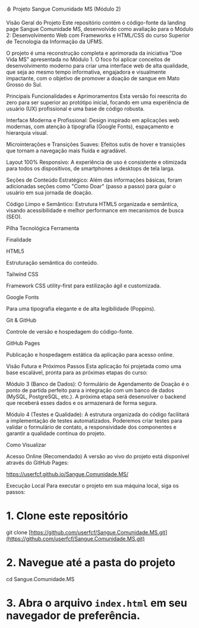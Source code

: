 🩸 Projeto Sangue Comunidade MS (Módulo 2)

Visão Geral do Projeto
Este repositório contém o código-fonte da landing page Sangue Comunidade MS, desenvolvido como avaliação para o Módulo 2: Desenvolvimento Web com Frameworks e HTML/CSS do curso Superior de Tecnologia da Informação da UFMS.

O projeto é uma reconstrução completa e aprimorada da iniciativa "Doe Vida MS" apresentada no Módulo 1. O foco foi aplicar conceitos de desenvolvimento moderno para criar uma interface web de alta qualidade, que seja ao mesmo tempo informativa, engajadora e visualmente impactante, com o objetivo de promover a doação de sangue em Mato Grosso do Sul.


Principais Funcionalidades e Aprimoramentos
Esta versão foi reescrita do zero para ser superior ao protótipo inicial, focando em uma experiência de usuário (UX) profissional e uma base de código robusta.

Interface Moderna e Profissional: Design inspirado em aplicações web modernas, com atenção à tipografia (Google Fonts), espaçamento e hierarquia visual.

Microinterações e Transições Suaves: Efeitos sutis de hover e transições que tornam a navegação mais fluida e agradável.

Layout 100% Responsivo: A experiência de uso é consistente e otimizada para todos os dispositivos, de smartphones a desktops de tela larga.

Seções de Conteúdo Estratégico: Além das informações básicas, foram adicionadas seções como "Como Doar" (passo a passo) para guiar o usuário em sua jornada de doação.

Código Limpo e Semântico: Estrutura HTML5 organizada e semântica, visando acessibilidade e melhor performance em mecanismos de busca (SEO).


Pilha Tecnológica
Ferramenta

Finalidade

HTML5

Estruturação semântica do conteúdo.

Tailwind CSS

Framework CSS utility-first para estilização ágil e customizada.

Google Fonts

Para uma tipografia elegante e de alta legibilidade (Poppins).

Git & GitHub

Controle de versão e hospedagem do código-fonte.

GitHub Pages

Publicação e hospedagem estática da aplicação para acesso online.


Visão Futura e Próximos Passos
Esta aplicação foi projetada como uma base escalável, pronta para as próximas etapas do curso:

Módulo 3 (Banco de Dados): O formulário de Agendamento de Doação é o ponto de partida perfeito para a integração com um banco de dados (MySQL, PostgreSQL, etc.). A próxima etapa será desenvolver o backend que receberá esses dados e os armazenará de forma segura.

Módulo 4 (Testes e Qualidade): A estrutura organizada do código facilitará a implementação de testes automatizados. Poderemos criar testes para validar o formulário de contato, a responsividade dos componentes e garantir a qualidade contínua do projeto.



Como Visualizar

Acesso Online (Recomendado)
A versão ao vivo do projeto está disponível através do GitHub Pages:

https://userfcf.github.io/Sangue.Comunidade.MS/

Execução Local
Para executar o projeto em sua máquina local, siga os passos:

# 1. Clone este repositório
git clone [https://github.com/userfcf/Sangue.Comunidade.MS.git](https://github.com/userfcf/Sangue.Comunidade.MS.git)

# 2. Navegue até a pasta do projeto
cd Sangue.Comunidade.MS

# 3. Abra o arquivo `index.html` em seu navegador de preferência.

